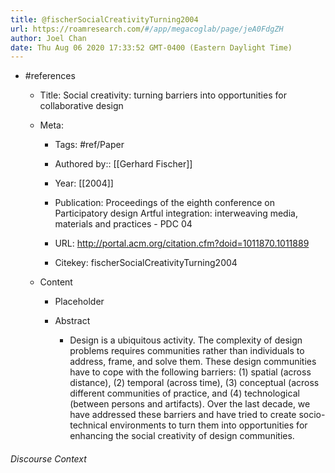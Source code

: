 ```yaml
---
title: @fischerSocialCreativityTurning2004
url: https://roamresearch.com/#/app/megacoglab/page/jeA0FdgZH
author: Joel Chan
date: Thu Aug 06 2020 17:33:52 GMT-0400 (Eastern Daylight Time)
---
```


- #references

    - Title: Social creativity: turning barriers into opportunities for collaborative design

    - Meta:

        - Tags: #ref/Paper

        - Authored by::  [[Gerhard Fischer]]

        - Year: [[2004]]

        - Publication: Proceedings of the eighth conference on Participatory design Artful integration: interweaving media, materials and practices - PDC 04

        - URL: http://portal.acm.org/citation.cfm?doid=1011870.1011889

        - Citekey: fischerSocialCreativityTurning2004

    - Content

        - Placeholder

        - Abstract

            - Design is a ubiquitous activity. The complexity of design problems requires communities rather than individuals to address, frame, and solve them. These design communities have to cope with the following barriers: (1) spatial (across distance), (2) temporal (across time), (3) conceptual (across different communities of practice, and (4) technological (between persons and artifacts). Over the last decade, we have addressed these barriers and have tried to create socio-technical environments to turn them into opportunities for enhancing the social creativity of design communities.

###### Discourse Context


